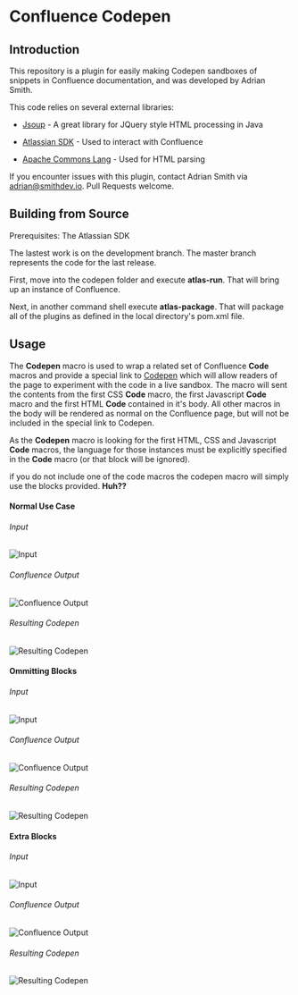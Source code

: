 # Confluence Codepen

Introduction
------------
This repository is a plugin for easily making Codepen sandboxes of snippets in Confluence
documentation, and was developed by Adrian Smith.

This code relies on several external libraries:

* [Jsoup](https://jsoup.org/) - A great library for JQuery style HTML processing in Java

* [Atlassian SDK](https://developer.atlassian.com/docs/getting-started/downloads) - Used to interact with Confluence

* [Apache Commons Lang](https://mvnrepository.com/artifact/org.apache.commons/commons-lang3) - Used for HTML parsing

If you encounter issues with this plugin, contact Adrian Smith via adrian@smithdev.io.
Pull Requests welcome.

Building from Source
--------------------
Prerequisites: The Atlassian SDK

The lastest work is on the development branch.  The master branch represents the code for the last release.

First, move into the codepen folder and execute **atlas-run**.  That
will bring up an instance of Confluence.

Next, in another command shell execute **atlas-package**.
That will package all of the plugins as defined in the local directory's pom.xml file.

<!--
  This documentation mirrors that in the codepen-help.vm template
  in the resources folder.
  If you edit it make sure that file reflects the changes.
-->

Usage
---------------

The **Codepen** macro is used to wrap a related set of Confluence **Code** macros
and provide a special link to [Codepen](https://codepen.io) which will allow readers
of the page to experiment with the code in a live sandbox. The macro will sent the
contents from the first CSS **Code** macro, the first Javascript **Code** macro
and the first HTML **Code** contained in it's body.  All other macros in the body
will be rendered as normal on the Confluence page, but will not be included in the
special link to Codepen.

As the **Codepen** macro is looking for the first HTML, CSS and Javascript **Code**
macros, the language for those instances must be explicitly specified in the **Code**
macro (or that block will be ignored).

if you do not include one of the code macros the codepen macro will simply use the blocks provided. **Huh??**
 
#### Normal Use Case

###### Input
![Input](http://i.imgur.com/G2x564i.png)

###### Confluence Output
![Confluence Output](http://i.imgur.com/4LDMtMa.png)

###### Resulting Codepen
![Resulting Codepen](http://i.imgur.com/5TPKuqY.png)


#### Ommitting Blocks

###### Input
![Input](http://i.imgur.com/8Zm7n2W.png)

###### Confluence Output
![Confluence Output](http://i.imgur.com/3PeCjks.png)

###### Resulting Codepen
![Resulting Codepen](http://i.imgur.com/kdvillr.png)


#### Extra Blocks

###### Input
![Input](http://i.imgur.com/tCc8Cl2.png)

###### Confluence Output
![Confluence Output](http://i.imgur.com/J7HvGlb.png)

###### Resulting Codepen
![Resulting Codepen](http://i.imgur.com/2YjAIoN.png)
